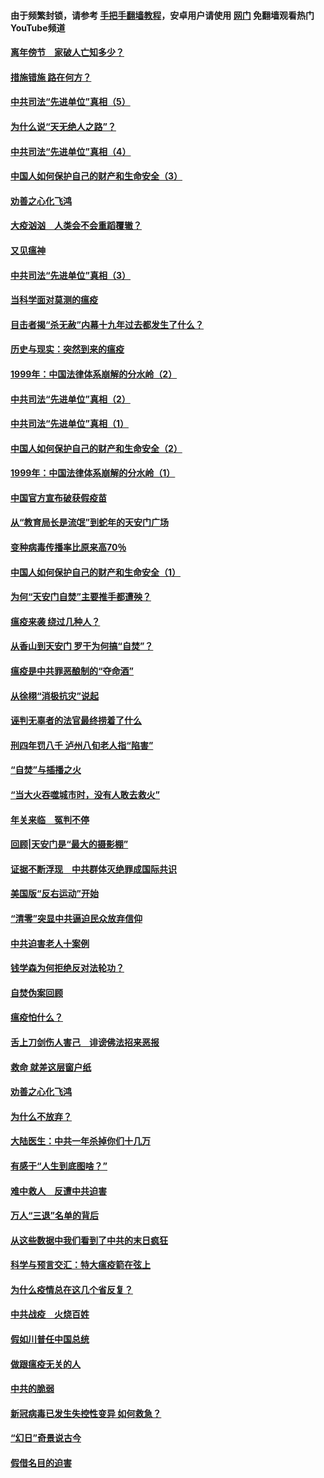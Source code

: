 #### 由于频繁封锁，请参考 [手把手翻墙教程](https://github.com/gfw-breaker/guides/wiki/)，安卓用户请使用 [网门](https://github.com/gfw-breaker/nogfw/blob/master/dl.md?t=02150500) 免翻墙观看热门YouTube频道 

#### [离年傍节　家破人亡知多少？](../pages/19/420563.md?t=02150500) 

#### [措施错施  路在何方？](../pages/19/420076.md?t=02150500) 

#### [中共司法“先进单位”真相（5）](../pages/19/419453.md?t=02150500) 

#### [为什么说“天无绝人之路”？](../pages/19/419618.md?t=02150500) 

#### [中共司法“先进单位”真相（4）](../pages/19/419452.md?t=02150500) 

#### [中国人如何保护自己的财产和生命安全（3）](../pages/19/419405.md?t=02150500) 

#### [劝善之心化飞鸿](../pages/19/418758.md?t=02150500) 

#### [大疫汹汹　人类会不会重蹈覆辙？](../pages/19/419691.md?t=02150500) 

#### [又见瘟神](../pages/19/419225.md?t=02150500) 

#### [中共司法“先进单位”真相（3）](../pages/19/419451.md?t=02150500) 

#### [当科学面对莫测的瘟疫](../pages/19/419625.md?t=02150500) 

#### [目击者揭“杀无赦”内幕十九年过去都发生了什么？](../pages/19/419617.md?t=02150500) 

#### [历史与现实：突然到来的瘟疫](../pages/19/419619.md?t=02150500) 

#### [1999年：中国法律体系崩解的分水岭（2）](../pages/19/419455.md?t=02150500) 

#### [中共司法“先进单位”真相（2）](../pages/19/419450.md?t=02150500) 

#### [中共司法“先进单位”真相（1）](../pages/19/419449.md?t=02150500) 

#### [中国人如何保护自己的财产和生命安全（2）](../pages/19/419404.md?t=02150500) 

#### [1999年：中国法律体系崩解的分水岭（1）](../pages/19/419454.md?t=02150500) 

#### [中国官方宣布破获假疫苗](../pages/19/419504.md?t=02150500) 

#### [从“教育局长是流氓”到蛇年的天安门广场](../pages/19/419470.md?t=02150500) 

#### [变种病毒传播率比原来高70％](../pages/19/419456.md?t=02150500) 

#### [中国人如何保护自己的财产和生命安全（1）](../pages/19/419403.md?t=02150500) 

#### [为何“天安门自焚”主要推手都遭殃？](../pages/19/419348.md?t=02150500) 

#### [瘟疫来袭 绕过几种人？](../pages/19/419349.md?t=02150500) 

#### [从香山到天安门 罗干为何搞“自焚”？](../pages/19/419270.md?t=02150500) 

#### [瘟疫是中共罪恶酿制的“夺命酒”](../pages/19/419223.md?t=02150500) 

#### [从徐栩“消极抗灾”说起](../pages/19/419224.md?t=02150500) 

#### [诬判无辜者的法官最终捞着了什么](../pages/19/419268.md?t=02150500) 

#### [刑四年罚八千 泸州八旬老人指“陷害”](../pages/19/419232.md?t=02150500) 

#### [“自焚”与插播之火](../pages/19/419226.md?t=02150500) 

#### [“当大火吞噬城市时，没有人敢去救火”](../pages/19/419077.md?t=02150500) 

#### [年关来临　冤判不停](../pages/19/419093.md?t=02150500) 

#### [回顾|天安门是“最大的摄影棚”](../pages/19/380866.md?t=02150500) 

#### [证据不断浮现　中共群体灭绝罪成国际共识](../pages/19/419031.md?t=02150500) 

#### [美国版“反右运动”开始](../pages/19/419030.md?t=02150500) 

#### [“清零”突显中共逼迫民众放弃信仰](../pages/19/418995.md?t=02150500) 

#### [中共迫害老人十案例](../pages/19/418831.md?t=02150500) 

#### [钱学森为何拒绝反对法轮功？](../pages/19/418905.md?t=02150500) 

#### [自焚伪案回顾](../pages/19/418799.md?t=02150500) 

#### [瘟疫怕什么？](../pages/19/418800.md?t=02150500) 

#### [舌上刀剑伤人害己　诽谤佛法招来恶报](../pages/19/418731.md?t=02150500) 

#### [救命 就差这层窗户纸](../pages/19/418706.md?t=02150500) 

#### [劝善之心化飞鸿](../pages/19/416766.md?t=02150500) 

#### [为什么不放弃？](../pages/19/418691.md?t=02150500) 

#### [大陆医生：中共一年杀掉你们十几万](../pages/19/418670.md?t=02150500) 

#### [有感于“人生到底图啥？”](../pages/19/418624.md?t=02150500) 

#### [难中救人　反遭中共迫害](../pages/19/418414.md?t=02150500) 

#### [万人“三退”名单的背后](../pages/19/418505.md?t=02150500) 

#### [从这些数据中我们看到了中共的末日疯狂](../pages/19/418420.md?t=02150500) 

#### [科学与预言交汇：特大瘟疫箭在弦上](../pages/19/418266.md?t=02150500) 

#### [为什么疫情总在这几个省反复？](../pages/19/418219.md?t=02150500) 

#### [中共战疫　火烧百姓](../pages/19/418220.md?t=02150500) 

#### [假如川普任中国总统](../pages/19/418174.md?t=02150500) 

#### [做跟瘟疫无关的人](../pages/19/418171.md?t=02150500) 

#### [中共的脆弱](../pages/19/418196.md?t=02150500) 

#### [新冠病毒已发生失控性变异 如何救急？](../pages/19/418032.md?t=02150500) 

#### [“幻日”奇景说古今](../pages/19/418033.md?t=02150500) 

#### [假借名目的迫害](../pages/19/418055.md?t=02150500) 

